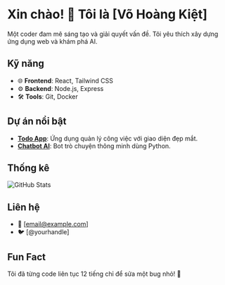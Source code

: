 # Xin chào! 👋 Tôi là [Võ Hoàng Kiệt]

Một coder đam mê sáng tạo và giải quyết vấn đề. Tôi yêu thích xây dựng ứng dụng web và khám phá AI.

## Kỹ năng
- 🌐 **Frontend**: React, Tailwind CSS
- ⚙️ **Backend**: Node.js, Express
- 🛠️ **Tools**: Git, Docker

## Dự án nổi bật
- **[Todo App](link)**: Ứng dụng quản lý công việc với giao diện đẹp mắt.
- **[Chatbot AI](link)**: Bot trò chuyện thông minh dùng Python.

## Thống kê
![GitHub Stats](https://github-readme-stats.vercel.app/api?username=[thekids1002]&show_icons=true&theme=radical)

## Liên hệ
- 📧 [email@example.com]
- 🐦 [@yourhandle]

## Fun Fact
Tôi đã từng code liên tục 12 tiếng chỉ để sửa một bug nhỏ! 🐞
